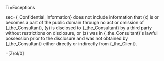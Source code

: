 Ti=Exceptions

sec={_Confidential_Information} does not include information that (x) is or becomes a part of the public domain through no act or omission of {_the_Consultant}, (y) is disclosed to {_the_Consultant} by a third party without restrictions on disclosure, or (z) was in {_the_Consultant}'s lawful possession prior to the disclosure and was not obtained by {_the_Consultant} either directly or indirectly from {_the_Client}.

=[Z/ol/0]
